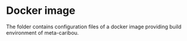 # Docker image
The folder contains configuration files of a docker image providing build environment of meta-caribou.
